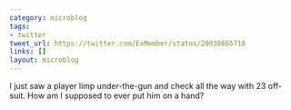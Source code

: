```yaml
---
category: microblog
tags:
- twitter
tweet_url: https://twitter.com/ExMember/status/20038665718
links: []
layout: microblog
---
```

I just saw a player limp under-the-gun and check all the way with 23 off-suit. How am I supposed to ever put him on a hand?
